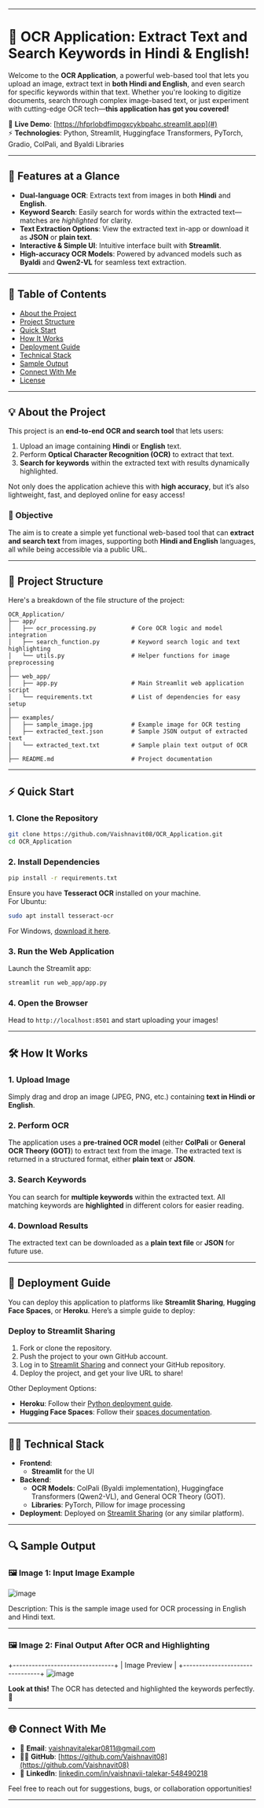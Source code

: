 
---

# 🌟 OCR Application: Extract Text and Search Keywords in Hindi & English!

Welcome to the **OCR Application**, a powerful web-based tool that lets you upload an image, extract text in **both Hindi and English**, and even search for specific keywords within that text. Whether you're looking to digitize documents, search through complex image-based text, or just experiment with cutting-edge OCR tech—**this application has got you covered!**

🎯 **Live Demo**: [https://hfprlobdfimpgxcykbpahc.streamlit.app](#)  
⚡ **Technologies**: Python, Streamlit, Huggingface Transformers, PyTorch, Gradio, ColPali, and Byaldi Libraries

---

## 🚀 Features at a Glance

- **Dual-language OCR**: Extracts text from images in both **Hindi** and **English**.
- **Keyword Search**: Easily search for words within the extracted text—matches are *highlighted* for clarity.
- **Text Extraction Options**: View the extracted text in-app or download it as **JSON** or **plain text**.
- **Interactive & Simple UI**: Intuitive interface built with **Streamlit**.
- **High-accuracy OCR Models**: Powered by advanced models such as **Byaldi** and **Qwen2-VL** for seamless text extraction.

---

## 📝 Table of Contents

- [About the Project](#about-the-project)
- [Project Structure](#project-structure)
- [Quick Start](#quick-start)
- [How It Works](#how-it-works)
- [Deployment Guide](#deployment-guide)
- [Technical Stack](#technical-stack)
- [Sample Output](#sample-output)
- [Connect With Me](#connect-with-me)
- [License](#license)

---

## 💡 About the Project

This project is an **end-to-end OCR and search tool** that lets users:
1. Upload an image containing **Hindi** or **English** text.
2. Perform **Optical Character Recognition (OCR)** to extract that text.
3. **Search for keywords** within the extracted text with results dynamically highlighted.

Not only does the application achieve this with **high accuracy**, but it’s also lightweight, fast, and deployed online for easy access!

### 🎯 Objective

The aim is to create a simple yet functional web-based tool that can **extract and search text** from images, supporting both **Hindi and English** languages, all while being accessible via a public URL.

---

## 📂 Project Structure

Here's a breakdown of the file structure of the project:

```plaintext
OCR_Application/
├── app/
│   ├── ocr_processing.py          # Core OCR logic and model integration
│   ├── search_function.py         # Keyword search logic and text highlighting
│   └── utils.py                   # Helper functions for image preprocessing
│
├── web_app/
│   ├── app.py                     # Main Streamlit web application script
│   └── requirements.txt           # List of dependencies for easy setup
│
├── examples/
│   ├── sample_image.jpg           # Example image for OCR testing
│   ├── extracted_text.json        # Sample JSON output of extracted text
│   └── extracted_text.txt         # Sample plain text output of OCR
│
├── README.md                      # Project documentation
```

---

## ⚡ Quick Start

### 1. Clone the Repository

```bash
git clone https://github.com/Vaishnavit08/OCR_Application.git
cd OCR_Application
```

### 2. Install Dependencies

```bash
pip install -r requirements.txt
```

Ensure you have **Tesseract OCR** installed on your machine.  
For Ubuntu:
```bash
sudo apt install tesseract-ocr
```
For Windows, [download it here](https://github.com/tesseract-ocr/tesseract).

### 3. Run the Web Application

Launch the Streamlit app:
```bash
streamlit run web_app/app.py
```

### 4. Open the Browser

Head to `http://localhost:8501` and start uploading your images!

---

## 🛠️ How It Works

### 1. **Upload Image**

Simply drag and drop an image (JPEG, PNG, etc.) containing **text in Hindi or English**.

### 2. **Perform OCR**

The application uses a **pre-trained OCR model** (either **ColPali** or **General OCR Theory (GOT)**) to extract text from the image. The extracted text is returned in a structured format, either **plain text** or **JSON**.

### 3. **Search Keywords**

You can search for **multiple keywords** within the extracted text. All matching keywords are **highlighted** in different colors for easier reading.

### 4. **Download Results**

The extracted text can be downloaded as a **plain text file** or **JSON** for future use.

---

## 🚀 Deployment Guide

You can deploy this application to platforms like **Streamlit Sharing**, **Hugging Face Spaces**, or **Heroku**. Here’s a simple guide to deploy:

### Deploy to Streamlit Sharing

1. Fork or clone the repository.
2. Push the project to your own GitHub account.
3. Log in to [Streamlit Sharing](https://streamlit.io/sharing) and connect your GitHub repository.
4. Deploy the project, and get your live URL to share!

Other Deployment Options:
- **Heroku**: Follow their [Python deployment guide](https://devcenter.heroku.com/articles/deploying-python).
- **Hugging Face Spaces**: Follow their [spaces documentation](https://huggingface.co/docs/spaces).

---

## 🧑‍💻 Technical Stack

- **Frontend**: 
  - **Streamlit** for the UI
- **Backend**: 
  - **OCR Models**: ColPali (Byaldi implementation), Huggingface Transformers (Qwen2-VL), and General OCR Theory (GOT).
  - **Libraries**: PyTorch, Pillow for image processing
- **Deployment**: Deployed on [Streamlit Sharing](https://streamlit.io/sharing) (or any similar platform).

---

## 🔍 Sample Output

### 🖼️ Image 1: Input Image Example

![image](https://github.com/user-attachments/assets/c10a585b-e050-4091-bdcd-1d4c002f84d4)

Description: This is the sample image used for OCR processing in English and Hindi text.

---

### 🖼️ Image 2: Final Output After OCR and Highlighting

+--------------------------------+
|          Image Preview         |
+--------------------------------+
![image](https://github.com/user-attachments/assets/ea0774bd-6286-48a4-8e19-dc512e9464a7)

**Look at this!** The OCR has detected and highlighted the keywords perfectly. 🎉

---

## 🌐 Connect With Me

- 📧 **Email**: [vaishnavitalekar0811@gmail.com](mailto:vaishnavitalekar0811@gmail.com)  
- 👨‍💻 **GitHub**: [https://github.com/Vaishnavit08](https://github.com/Vaishnavit08)  
- 💼 **LinkedIn**: [linkedin.com/in/vaishnavii-talekar-548490218](https://linkedin.com/in/vaishnavii-talekar-548490218)

Feel free to reach out for suggestions, bugs, or collaboration opportunities!

---


